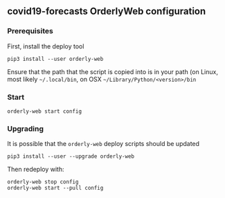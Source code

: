 ## covid19-forecasts OrderlyWeb configuration

### Prerequisites

First, install the deploy tool

```
pip3 install --user orderly-web
```

Ensure that the path that the script is copied into is in your path (on Linux, most likely `~/.local/bin`, on OSX `~/Library/Python/<version>/bin`

### Start

```
orderly-web start config
```

### Upgrading

It is possible that the `orderly-web` deploy scripts should be updated

```
pip3 install --user --upgrade orderly-web
```

Then redeploy with:

```
orderly-web stop config
orderly-web start --pull config
```
